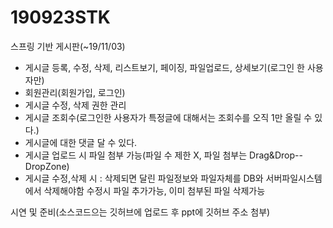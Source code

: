 # 190923STK

스프링 기반 게시판(~19/11/03)
 - 게시글 등록, 수정, 삭제, 리스트보기, 페이징, 파일업로드, 상세보기(로그인 한 사용자만)
 - 회원관리(회원가입, 로그인)
 - 게시글 수정, 삭제 권한 관리
 - 게시글 조회수(로그인한 사용자가 특정글에 대해서는 조회수를 오직 1만 올릴 수 있다.)
 - 게시글에 대한 댓글 달 수 있다.
 - 게시글 업로드 시 파일 첨부 가능(파일 수 제한 X, 파일 첨부는 Drag&Drop--DropZone)
 - 게시글 수정,삭제 시 : 삭제되면 달린 파일정보와 파일자체를 DB와 서버파일시스템에서 삭제해야함
			 수정시 파일 추가가능, 이미 첨부된 파일 삭제가능

시연 및 준비(소스코드으는 깃허브에 업로드 후 ppt에 깃허브 주소 첨부)
